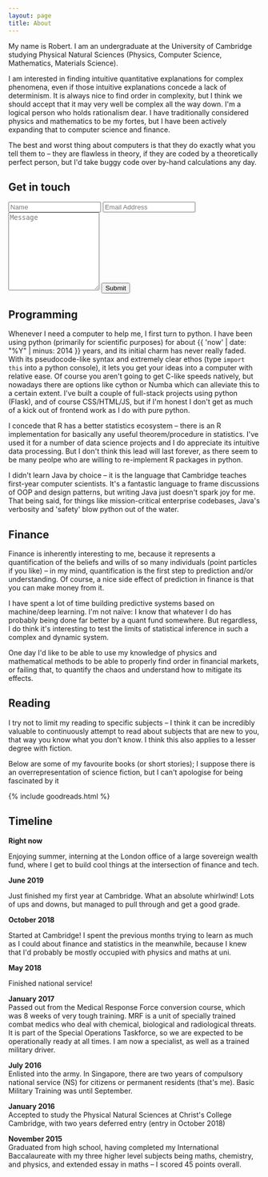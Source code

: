 ```yaml
---
layout: page
title: About
---
```


My name is Robert. I am an undergraduate at the University of Cambridge studying Physical Natural Sciences (Physics, Computer Science, Mathematics, Materials Science).

I am interested in finding intuitive quantitative explanations for complex phenomena, even if those intuitive explanations concede a lack of determinism. It is always nice to find order in complexity, but I think we should accept that it may very well be complex all the way down. I'm a logical person who holds rationalism dear. I have traditionally considered physics and mathematics to be my fortes, but I have been actively expanding that to computer science and finance.

The best and worst thing about computers is that they do exactly what you tell them to – they are flawless in theory, if they are coded by a theoretically perfect person, but I'd take buggy code over by-hand calculations any day.

## Get in touch

<form class="wj-contact" action="https://formspree.io/{{ site.author.email }}" method="POST">
    <input type="text" name="name" placeholder="Name">    
    <input type="text" name="email" placeholder="Email Address">
    <textarea type="text" name="content" rows="10" placeholder="Message"></textarea>
    <input type="hidden" name="_next" value="{{ site.url }}/thanks.html">
    <input type="hidden" name="_subject" value="New Contact Form Submission">
    <input type="text" name="_gotcha" style="display:none">
    <input type="submit" value="Submit">
</form>


## Programming

Whenever I need a computer to help me, I first turn to python. I have been using python (primarily for scientific purposes) for about {{ 'now' | date: "%Y" | minus: 2014  }} years, and its initial charm has never really faded. With its pseudocode-like syntax and extremely clear ethos (type `import this` into a python console), it lets you get your ideas into a computer with relative ease. Of course you aren't going to get C-like speeds natively, but nowadays there are options like cython or Numba which can alleviate this to a certain extent. I've built a couple of full-stack projects using python (Flask), and of course CSS/HTML/JS, but if I'm honest I don't get as much of a kick out of frontend work as I do with pure python.

I concede that R has a better statistics ecosystem – there is an R implementation for basically any useful theorem/procedure in statistics. I've used it for a number of data science projects and I do appreciate its intuitive data processing. But I don't think this lead will last forever, as there seem to be many peolpe who are willing to re-implement R packages in python.

I didn't learn Java by choice – it is the language that Cambridge teaches first-year computer scientists. It's a fantastic language to frame discussions of OOP and design patterns, but writing Java just doesn't spark joy for me. That being said, for things like mission-critical enterprise codebases, Java's verbosity and 'safety' blow python out of the water.

## Finance

Finance is inherently interesting to me, because it represents a quantification of the beliefs and wills of so many individuals (point particles if you like) – in my mind, quantification is the first step to prediction and/or understanding. Of course, a nice side effect of prediction in finance is that you can make money from it.

I have spent a lot of time building predictive systems based on machine/deep learning. I'm not naïve: I know that whatever I do has probably being done far better by a quant fund somewhere. But regardless, I do think it's interesting to test the limits of statistical inference in such a complex and dynamic system.

One day I'd like to be able to use my knowledge of physics and mathematical methods to be able to properly find order in financial markets, or failing that, to quantify the chaos and understand how to mitigate its effects.

## Reading

I try not to limit my reading to specific subjects – I think it can be incredibly valuable to continuously attempt to read about subjects that are new to you, that way you know what you don't know. I think this also applies to a lesser degree with fiction.

Below are some of my favourite books (or short stories); I suppose there is an overrepresentation of science fiction, but I can't apologise for being fascinated by it

{% include goodreads.html %}


## Timeline

**Right now**   

Enjoying summer, interning at the London office of a large sovereign wealth fund, where I get to build cool things at the intersection of finance and tech. 

**June 2019**

Just finished my first year at Cambridge. What an absolute whirlwind! Lots of ups and downs, but managed to pull through and get a good grade. 

**October 2018**

Started at Cambridge! I spent the previous months trying to learn as much as I could about finance and statistics in the meanwhile, because I knew that I'd probably be mostly occupied with physics and maths at uni.

**May 2018**

Finished national service! 

**January 2017**    
Passed out from the Medical Response Force conversion course, which was 8 weeks of very tough training. MRF is a unit of specially trained combat medics who deal with chemical, biological and radiological threats. It is part of the Special Operations Taskforce, so we are expected to be operationally ready at all times. I am now a specialist, as well as a trained military driver.

**July 2016**     
Enlisted into the army. In Singapore, there are two years of compulsory national service (NS) for citizens or permanent residents (that's me). Basic Military Training was until September.

**January 2016**    
Accepted to study the Physical Natural Sciences at Christ's College Cambridge, with two years deferred entry (entry in October 2018)

**November 2015**    
Graduated from high school, having completed my International Baccalaureate with my three higher level subjects being maths, chemistry, and physics, and extended essay in maths – I scored 45 points overall.
